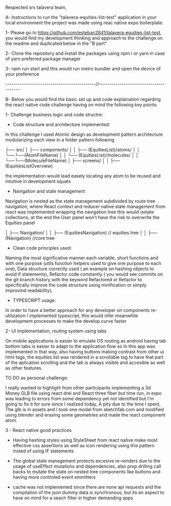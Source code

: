 Respected srs talavera team,

A- Instructions to run the "talavera-equities-list-test" application in your local environment the project was made using reac native expo boilerplate:

1- Please go to https://github.com/esteban2841/talavera-equities-list-test, you would find my development thinking and approach to the challenge on the readme and duplicated below in the "B part"

2- Clone the repository and install the packages using npm i or yarn in case of yarn preferred package manager

3- npm run start and this would run metro bundler and open the device of your preference

--------------------------------------------//---------------------------------------

B- Below you would find the basic set up and code explaination regarding the react native code challenge having on mind the following key points:

1- Challenge business logic and code structre:


- Code structure and architecture implemented:

In this challenge I used Atomic design as development pattern architecture modularizing each view in a folder pattern following 

├── src/
│   ├── components/
│   │   ├── (EquitiesList)/atoms/
│   │   └──└──(AtomFileName)
│   │   └── (EquitiesList)/molecules/
│   │   └──└──(MoleculeFileName)
│   ├── screens/
│   │   ├── (EquitiesListOverview)

the implementation would lead easely locating any atom to be reused and intuitive in development squats

- Navigation and state management

Navigation is nested as the state management subdivided by route tree navigation, where React context and reducer native state management from react was implemented wrapping the navigation tree this would isolate collections, at the end the User panel won't have the risk to overwrite the Equities panel

│   ├── Navigation/
│   │   ├── (EquitiesNavigation) // equities tree
│   │   ├── (Navigation) //core tree

- Clean code principles used:

Naming the most significative manner each variable, 
short functions and with one purpose (utils function helpers used to give one purpose to each one),
Data structure correctly used ( an example on hashing objects to avoid if statements),
Refactor code constantly ( you would see commits on the git branch history with the keyword Refactored or Refactor to specifically improve the code structure using minification or simply improvind readability),


- TYPESCRIPT usage: 

In order to have a better approach for any developer on components re-utilization I implemented typescript, this would infer meanwhile development processes to make the develop curve faster

2- UI implementation, routing system using tabs

On mobile applications is easier to emulate OS routing as android having tab bottom tabs is easier to adapt to the application flow so In this app was implemented in that way, also having buttons making contrast from other ui html tags, the equities list was rendered in a scrollable tag to have that part of the aplication scrolling and the tab is always visible and accesible as well as other features.

TO DO as personal challenge:

I really wanted to highlight from other participants implementing a 3d Money GLB file using react drei and React three fiber but time run, in expo was leading to errors from some dependency yet not identified but I'm going to fix it for sure since I realized today, A pity due to the time I spent, The glb is in assets and I took one model from sketchfab.com and modified using blender and erasing some geometries and made the react component atom.


3 - React native good practices

- Having hashing styles using StyleSheet from react native make most effective css assertions as well as icon rendering using this pattern insted of using IF statements

- The global state management protects excesive re-renders due to the usage of useEffect mutations and dependencies, also prop drilling call backs to mutate the state on nested tree components like buttons and having more controled event emmitters

- cache was not implemented since there are none api requests and the compilation of the json dummy data is synchronous, but its an aspect to have on mind for a seach filter in higher demanding apps






